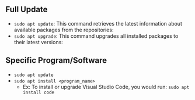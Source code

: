 ## Full Update
- `sudo apt update`: This command retrieves the latest information about available packages from the repositories:
- `sudo apt upgrade`: This command upgrades all installed packages to their latest versions:
## Specific Program/Software
- `sudo apt update`
- `sudo apt install <program_name>`
	- Ex:  To install or upgrade Visual Studio Code, you would run: `sudo apt install code`